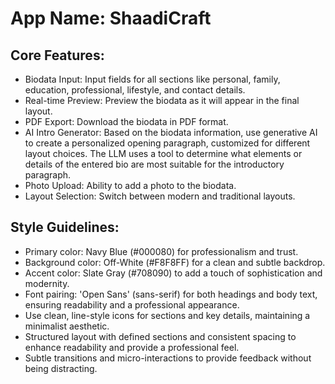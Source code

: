 # **App Name**: ShaadiCraft

## Core Features:

- Biodata Input: Input fields for all sections like personal, family, education, professional, lifestyle, and contact details.
- Real-time Preview: Preview the biodata as it will appear in the final layout.
- PDF Export: Download the biodata in PDF format.
- AI Intro Generator: Based on the biodata information, use generative AI to create a personalized opening paragraph, customized for different layout choices. The LLM uses a tool to determine what elements or details of the entered bio are most suitable for the introductory paragraph.
- Photo Upload: Ability to add a photo to the biodata.
- Layout Selection: Switch between modern and traditional layouts.

## Style Guidelines:

- Primary color: Navy Blue (#000080) for professionalism and trust.
- Background color: Off-White (#F8F8FF) for a clean and subtle backdrop.
- Accent color: Slate Gray (#708090) to add a touch of sophistication and modernity.
- Font pairing: 'Open Sans' (sans-serif) for both headings and body text, ensuring readability and a professional appearance.
- Use clean, line-style icons for sections and key details, maintaining a minimalist aesthetic.
- Structured layout with defined sections and consistent spacing to enhance readability and provide a professional feel.
- Subtle transitions and micro-interactions to provide feedback without being distracting.